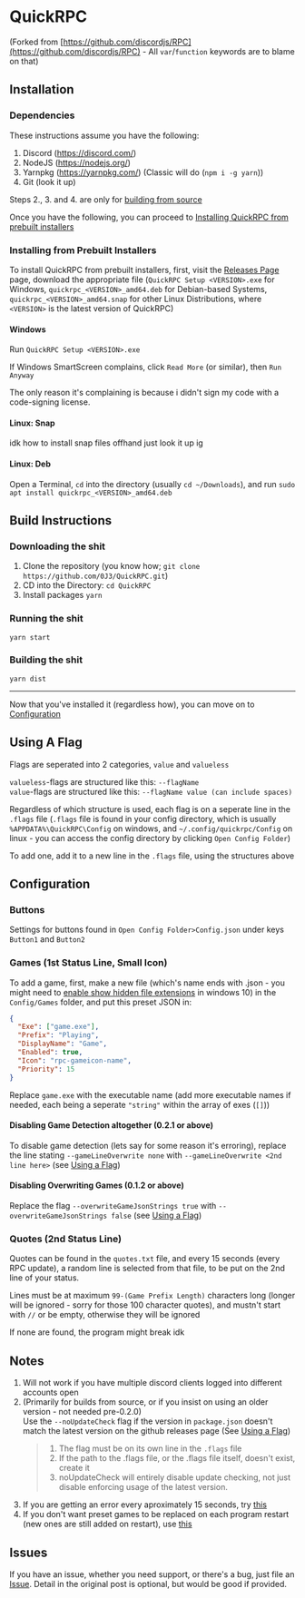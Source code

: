 # QuickRPC

(Forked from [https://github.com/discordjs/RPC](https://github.com/discordjs/RPC) - All `var`/`function` keywords are to blame on that)<br/>

## Installation

### Dependencies

These instructions assume you have the following:

1. Discord (https://discord.com/)
2. NodeJS (https://nodejs.org/)
3. Yarnpkg (https://yarnpkg.com/) (Classic will do (`npm i -g yarn`))
4. Git (look it up)

Steps 2., 3. and 4. are only for [building from source](#build-instructions)

Once you have the following, you can proceed to [Installing QuickRPC from prebuilt installers](#installing-from-prebuilt-installers)

### Installing from Prebuilt Installers

To install QuickRPC from prebuilt installers, first, visit the [Releases Page](https://github.com/0j3/QuickRPC/releases/latest) page, download the appropriate file (`QuickRPC Setup <VERSION>.exe` for Windows, `quickrpc_<VERSION>_amd64.deb` for Debian-based Systems, `quickrpc_<VERSION>_amd64.snap` for other Linux Distributions, where `<VERSION>` is the latest version of QuickRPC)

#### Windows

Run `QuickRPC Setup <VERSION>.exe`

If Windows SmartScreen complains, click `Read More` (or similar), then `Run Anyway`

The only reason it's complaining is because i didn't sign my code with a code-signing license.

#### Linux: Snap

idk how to install snap files offhand just look it up ig

#### Linux: Deb

Open a Terminal, `cd` into the directory (usually `cd ~/Downloads`), and run `sudo apt install quickrpc_<VERSION>_amd64.deb`

## Build Instructions

### Downloading the shit

1. Clone the repository (you know how; `git clone https://github.com/0J3/QuickRPC.git`)
2. CD into the Directory: `cd QuickRPC`
3. Install packages `yarn`

### Running the shit

`yarn start`

### Building the shit

`yarn dist`

---

Now that you've installed it (regardless how), you can move on to [Configuration](#configuration)

## Using A Flag

Flags are seperated into 2 categories, `value` and `valueless`

`valueless`-flags are structured like this: `--flagName`<br/>
`value`-flags are structured like this: `--flagName value (can include spaces)`

Regardless of which structure is used, each flag is on a seperate line in the `.flags` file (`.flags` file is found in your config directory, which is usually `%APPDATA%\QuickRPC\Config` on windows, and `~/.config/quickrpc/Config` on linux - you can access the config directory by clicking `Open Config Folder`)

To add one, add it to a new line in the `.flags` file, using the structures above

## Configuration

### Buttons

Settings for buttons found in `Open Config Folder>Config.json` under keys `Button1` and `Button2`

### Games (1st Status Line, Small Icon)

To add a game, first, make a new file (which's name ends with .json - you might need to [enable show hidden file extensions](https://fileinfo.com/help/windows_10_show_file_extensions) in windows 10) in the `Config/Games` folder, and put this preset JSON in:

```json
{
  "Exe": ["game.exe"],
  "Prefix": "Playing",
  "DisplayName": "Game",
  "Enabled": true,
  "Icon": "rpc-gameicon-name",
  "Priority": 15
}
```

Replace `game.exe` with the executable name (add more executable names if needed, each being a seperate `"string"` within the array of exes (`[]`))

#### Disabling Game Detection altogether (0.2.1 or above)

To disable game detection (lets say for some reason it's erroring), replace the line stating `--gameLineOverwrite none` with `--gameLineOverwrite <2nd line here>` (see [Using a Flag](#using-a-flag))

#### Disabling Overwriting Games (0.1.2 or above)

Replace the flag `--overwriteGameJsonStrings true` with `--overwriteGameJsonStrings false` (see [Using a Flag](#using-a-flag))

### Quotes (2nd Status Line)

Quotes can be found in the `quotes.txt` file, and every 15 seconds (every RPC update), a random line is selected from that file, to be put on the 2nd line of your status.

Lines must be at maximum `99-(Game Prefix Length)` characters long (longer will be ignored - sorry for those 100 character quotes), and mustn't start with `//` or be empty, otherwise they will be ignored

If none are found, the program might break idk

## Notes

1. Will not work if you have multiple discord clients logged into different accounts open
2. (Primarily for builds from source, or if you insist on using an older version - not needed pre-0.2.0)<br/>Use the `--noUpdateCheck` flag if the version in `package.json` doesn't match the latest version on the github releases page (See [Using a Flag](#using-a-flag))<br/>
   > 1. The flag must be on its own line in the `.flags` file
   > 2. If the path to the .flags file, or the .flags file itself, doesn't exist, create it
   > 3. noUpdateCheck will entirely disable update checking, not just disable enforcing usage of the latest version.
3. If you are getting an error every aproximately 15 seconds, try [this](#disabling-game-detection-altogether-021-or-above)
4. If you don't want preset games to be replaced on each program restart (new ones are still added on restart), use [this](#disabling-overwriting-games-012-or-above)

## Issues

If you have an issue, whether you need support, or there's a bug, just file an [Issue](https://github.com/0J3/QuickRPC/issues/new). Detail in the original post is optional, but would be good if provided.
